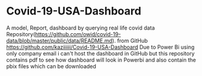 # Covid-19-USA-Dashboard

A model, Report, dashboard by querying real life covid data
Repository(https://github.com/owid/covid-19-data/blob/master/public/data/README.md).
from
GitHub
https://github.com/kaziiiiii/Covid-19-USA-Dashboard Due to Power Bi using only company email i can't host the
dashboard in GitHub but this repository contains pdf to see how dashboard will look in Powerbi and also contain the
pbix files which can be downloaded

